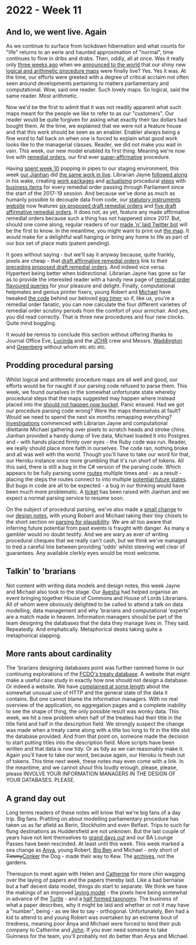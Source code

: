 # 2022 - Week 11

## And lo, we went live. Again

As we continue to surface from lockdown hibernation and what counts for "life" returns to an eerie and haunted approximation of "normal", time continues to flow in dribs and drabs. Then, oddly, all at once. Was it really only [three weeks ago](https://ukparliament.github.io/ontologies/meta/weeknotes/2022/08/) when we [announced to the world](https://ukparliament.github.io/ontologies/meta/weeknotes/2022/08/#and-lo-we-went-live) that our shiny new [logical and arithmetic procedure maps](https://ukparliament.github.io/ontologies/procedure/maps/) were finally live? Yes. Yes it was. At the time, our efforts were greeted with a degree of critical acclaim not often seen around developments pertaining to matters parliamentary and computational. Wow, said one reader. Such lovely maps. So logical, said the same reader. Most arithmetic.

Now we'd be the first to admit that it was not readily apparent what such maps meant for the people we like to refer to as our "customers". Our reader would be quite forgiven for asking what exactly their tax dollars had bought them. At the time, we explained that we were not a feature house and that this work should be seen as an enabler. Enabler always being a fine word to fall back on when one is forced to explain what good work looks like to the managerial classes. Reader, we did not make you wait in vain. This week, our new model enabled its first thing. Meaning we're now live with [remedial orders](https://ukparliament.github.io/ontologies/procedure/maps/legislation/secondary/#remedial-orders), our first ever [super-affirmative](https://guidetoprocedure.parliament.uk/collections/AAS0LGpw/super-affirmative-procedure) procedure.

Having [spent week 10](https://ukparliament.github.io/ontologies/meta/weeknotes/2022/10/#remediating-remedial-orders) popping in pipes to our staging environment, this week [our Jianhan](https://twitter.com/jianhanzhu) did [the same work in live](https://trello.com/c/XQSGxTfP/279-allow-for-proposed-remedial-orders-live). Librarian Jayne [followed along](https://trello.com/c/qeX5Frmm/280-adding-remedial-orders-and-proposed-remedial-orders) in his wake, creating [work packages](https://ukparliament.github.io/ontologies/procedure/procedure-ontology.html#d4e222) and [actualising](https://ukparliament.github.io/ontologies/procedure/procedure-ontology.html#d4e334) procedural [steps](https://ukparliament.github.io/ontologies/procedure/procedure-ontology.html#d4e175) with [business items](https://ukparliament.github.io/ontologies/procedure/procedure-ontology.html#d4e211) for every remedial order passing through Parliament since the start of the 2017-19 session. And because we've done as much as humanly possible to decouple data from code, our [statutory instruments website](https://statutoryinstruments.parliament.uk/) now features [six proposed draft remedial orders](https://statutoryinstruments.parliament.uk/?SearchTerm=&House=&LayingBodyId=&Procedure=OvnVdtXG&ParliamentaryProcess=&RecommendedForProcedureChange=&ConcernsRaisedByCommittee=&MotionToStop=&DebateScheduled=&ShowAdvanced=true) and [five draft affirmative remedial orders](https://statutoryinstruments.parliament.uk/?SearchTerm=&House=&LayingBodyId=&Procedure=1HAWKzS2&ParliamentaryProcess=&RecommendedForProcedureChange=&ConcernsRaisedByCommittee=&MotionToStop=&DebateScheduled=&ShowAdvanced=true). It does not, as yet, feature any made affirmative remedial orders because such a thing has not happened since 2017. But, should one come along, regular readers of our [made 'n' laid Twitter bot](https://twitter.com/madenlaid) will be the first to know. In the meantime, you might want to print out [the map](https://ukparliament.github.io/ontologies/procedure/maps/legislation/secondary/statutory-instruments/super-affirmative-procedures/remedial-orders/made-affirmative/made-affirmative.pdf). It would make for a delightful wall hanging or bring any home to life as part of our box set of place mats (patent pending).

It goes without saying - but we'll say it anyway because, quite frankly, pixels are cheap - that [draft affirmative remedial orders](https://statutoryinstruments.parliament.uk/instrument/0GXVSIwP/) link to their [preceding proposed draft remedial orders](https://statutoryinstruments.parliament.uk/instrument/P4PXgzQX/). And indeed vice versa. Hypertext being better when bidirectional. Librarian Jayne has gone so far as to provide the interested reader with a handy new page of [remedial order flavoured queries](https://ukparliament.github.io/ontologies/procedure/meta/queries/instrument-types/remedial-orders/) for your pleasure and delight. Finally, computational helpmates and genius printer fixers, young Robert and [Michael](https://twitter.com/fantasticlife) have tweaked [the code](https://parliament-calendar.herokuapp.com/meta/comments) behind our beloved [egg timer](https://parliament-calendar.herokuapp.com/) so if, like us, you're a remedial order fanatic, you can now calculate the four different varieties of remedial order scrutiny periods from the comfort of your armchair. And yes, you did read correctly. That is three new procedures and four new clocks. Quite mind boggling.

It would be remiss to conclude this section without offering thanks to Journal Office Eve, [Lucinda](https://twitter.com/LucindaMaer) and the [JCHR](https://committees.parliament.uk/committee/93/human-rights-joint-committee/) crew and
Messrs. [Waddington](https://twitter.com/mattwadd) and [Greenberg](https://twitter.com/dglimited) without whom etc etc etc.

## Prodding procedural parsing

Whilst logical and arithmetic procedure maps are all well and good, our efforts would be for naught if our parsing code refused to parse them. This week, we found ourselves in the somewhat unfortunate state whereby procedural steps that the maps suggested may happen where instead placed into the [should not happen now bucket](https://procedures.azurewebsites.net/WorkPackages/5/stepreport#untraversable). Panic ensued. Had we got our procedure parsing code wrong? Were the maps themselves at fault? Would we need to spend the next six months remapping everything? [Investigations](https://trello.com/c/sEhe2kAf/278-investigate-bug-in-parsing-code) commenced with Librarian Jayne and computational dilettante Michael gathering over pixels to scratch heads and stroke chins. Jianhan provided a handy dump of live data, Michael loaded it into Postgres and - with hands placed firmly over eyes - the Ruby code was run. Reader, we really should place more faith in ourselves. The code ran, nothing broke and all was well with the world. Though you'll have to take our word for that, our Heroku instance once more grumbling that it's run short of tokens. All this said, there is still a bug in the C# version of the parsing code. Which appears to be fully parsing some [routes](https://ukparliament.github.io/ontologies/procedure/procedure-ontology.html#d4e164) multiple times and - as a result - placing the steps the routes connect to into multiple [potential future states](https://ukparliament.github.io/ontologies/procedure/maps/meta/design-notes/#potential-states-of-a-business-step). But bugs in code are all to be expected - a bug in our thinking would have been much more problematic. A [ticket](https://trello.com/c/QVKp6GUK/82-bug-in-procedure-parsing-code) has been raised with Jianhan and we expect a normal parsing service to resume soon.

On the subject of procedural parsing, we've also made a [small change](https://trello.com/c/wrHdXeSk/275-design-notes-plausibility) to our [design notes](https://ukparliament.github.io/ontologies/procedure/maps/meta/design-notes/), with young Robert and Michael taking their tiny chisels to the short section on [parsing for plausibility](https://ukparliament.github.io/ontologies/procedure/maps/meta/design-notes/#what-is-possible-and-what-is-plausible). We are all too aware that inferring future potential from past events is fraught with danger. As many a gambler would no doubt testify. And we are wary as ever of writing procedural cheques that we really can't cash, but we think we've managed to tred a careful line between providing 'odds' whilst steering well clear of guarantees. Any available clerkly eyes would be most welcome.

## Talkin' to 'brarians

Not content with writing data models and design notes, this week Jayne and Michael also took to the stage. Our [Ayesha](https://twitter.com/askalibrarylady) had helped organise an event bringing together House of Commons and House of Lords Librarians. All of whom were obviously delighted to be called to attend a talk on data modelling, data management and why 'brarians and computational 'experts' are a match made in heaven. Information managers should be part of the team designing the databases that the data they manage lives in. They said. Repeatedly. And emphatically. Metaphorical desks taking quite a metaphorical slapping.

## More rants about cardinality

The 'brarians designing databases point was further rammed home in our continuing explorations of the [FCDO's treaty database](https://treaties.fcdo.gov.uk/responsive/app/consolidatedSearch/). A website that might make a useful case study in exactly how one should not design a database. Or indeed a website. We have [complained at some length](https://ukparliament.github.io/ontologies/meta/weeknotes/2022/10/#one-last-rant-about-cardinality) about the somewhat unusual use of HTTP and the general state of the data it contains. But one cannot blame the information managers. With no real overview of the application, no aggregation pages and a complete inability to see the shape of thing, the only possible result was wonky data. This week, we hit a new problem when half of the treaties had their title in the title field and half in the description field. We strongly suspect the change was made when a treaty came along with a title too long to fit in the title slot the database provided. And from that point on, someone made the decision to start putting titles into the description field. More scripts have been written and that data is now tidy. Or as tidy as we can reasonably make it. Again you'll have to take our word, because again, our Heroku is fresh out of tokens. This time next week, these notes may even come with a link. In the meantime, and we cannot shout this loudly enough, please, please, please INVOLVE YOUR INFORMATION MANAGERS IN THE DESIGN OF YOUR DATABASES. PLEASE.

## A grand day out

Long terms readers of these notes will know that we're big fans of a day trip. Big fans. Prattling on about modelling parliamentary procedure has taken us as far afield as Berin, Stockholm and even Belfast. Trips to such far flung destinations as Huddersfield are not unknown. But the last couple of years have not lent themselves to [grand days out](https://twitter.com/fantasticlife/status/1507145142951727106) and our BA Lounge Passes have been rescinded. At least until this week. This week marked a sea change as [Anya](https://twitter.com/bitten_), young Robert, [Big Ben](https://twitter.com/benwoodhams) and Michael - only short of <del>Timmy</del><ins>Conker</ins> the Dog - made their way to Kew. The [archives](https://www.nationalarchives.gov.uk/), not the gardens.

Thereupon to meet again with Helen and [Catherine](https://twitter.com/CathTabone) for more chin wagging over the laying of papers and the papers thereby laid. Like a bad bernaise but a half decent data model, things do start to separate. We think we have the makings of an improved [laying model](https://ukparliament.github.io/ontologies/laying/laying-ontology.html) - the pixels here being somewhat in advance of the [Turtle](https://ukparliament.github.io/ontologies/laying/laying-ontology.ttl) - and a [half formed taxonomy](https://docs.google.com/spreadsheets/d/1viQyyBrVQ1Ry5xVHnpNkgORblGcVoxWfInjgrKpADqU/edit?usp=sharing). The business of what a paper describes, why it might be laid and whether or not it may have a "number", being - as we like to say - orthogonal. Unfortunately, Ben had a kid to attend to and young Robert was overtaken by an extreme bout of tiredness, meaning poor Anya and Michael were forced to lend their pub company to Catherine and [John](https://twitter.com/johnlsheridan). If you ever need someone to take Guinness for the team, you'll probably not do better than Anya and Michael.

